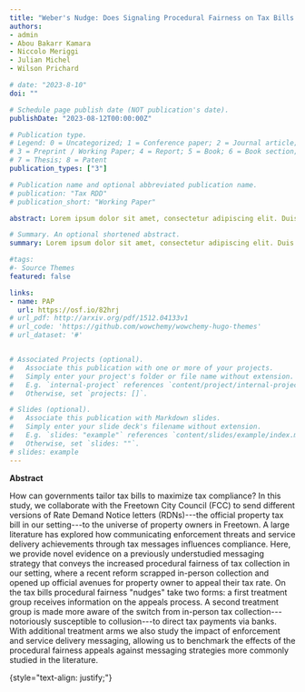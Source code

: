```yaml
---
title: "Weber's Nudge: Does Signaling Procedural Fairness on Tax Bills Increase Compliance?"
authors:
- admin
- Abou Bakarr Kamara
- Niccolo Meriggi
- Julian Michel
- Wilson Prichard

# date: "2023-8-10"
doi: ""

# Schedule page publish date (NOT publication's date).
publishDate: "2023-08-12T00:00:00Z"

# Publication type.
# Legend: 0 = Uncategorized; 1 = Conference paper; 2 = Journal article;
# 3 = Preprint / Working Paper; 4 = Report; 5 = Book; 6 = Book section;
# 7 = Thesis; 8 = Patent
publication_types: ["3"]

# Publication name and optional abbreviated publication name.
# publication: "Tax RDD"
# publication_short: "Working Paper"

abstract: Lorem ipsum dolor sit amet, consectetur adipiscing elit. Duis posuere tellus ac convallis placerat. Proin tincidunt magna sed ex sollicitudin condimentum. Sed ac faucibus dolor, scelerisque sollicitudin nisi. Cras purus urna, suscipit quis sapien eu, pulvinar tempor diam. Quisque risus orci, mollis id ante sit amet, gravida egestas nisl. Sed ac tempus magna. Proin in dui enim. Donec condimentum, sem id dapibus fringilla, tellus enim condimentum arcu, nec volutpat est felis vel metus. Vestibulum sit amet erat at nulla eleifend gravida.

# Summary. An optional shortened abstract.
summary: Lorem ipsum dolor sit amet, consectetur adipiscing elit. Duis posuere tellus ac convallis placerat. Proin tincidunt magna sed ex sollicitudin condimentum.

#tags:
#- Source Themes
featured: false

links:
- name: PAP
  url: https://osf.io/82hrj
# url_pdf: http://arxiv.org/pdf/1512.04133v1
# url_code: 'https://github.com/wowchemy/wowchemy-hugo-themes'
# url_dataset: '#'


# Associated Projects (optional).
#   Associate this publication with one or more of your projects.
#   Simply enter your project's folder or file name without extension.
#   E.g. `internal-project` references `content/project/internal-project/index.md`.
#   Otherwise, set `projects: []`.

# Slides (optional).
#   Associate this publication with Markdown slides.
#   Simply enter your slide deck's filename without extension.
#   E.g. `slides: "example"` references `content/slides/example/index.md`.
#   Otherwise, set `slides: ""`.
# slides: example
---
```

**Abstract**

How can governments tailor tax bills to maximize tax compliance? In this study, we collaborate with the Freetown City Council (FCC) to send different versions of Rate Demand Notice letters (RDNs)---the official property tax bill in our setting---to the universe of property owners in Freetown.  A large literature has explored how communicating enforcement threats and service delivery achievements through tax messages influences compliance. Here, we provide novel evidence on a previously understudied messaging strategy that conveys the increased procedural fairness of tax collection in our setting, where a recent reform scrapped in-person collection and opened up official avenues for property owner to appeal their tax rate. On the tax bills procedural fairness "nudges" take two forms: a first treatment group receives information on the appeals process. A second treatment group is made more aware of the switch from in-person tax collection---notoriously susceptible to collusion---to direct tax payments via banks. With additional treatment arms we also study the impact of enforcement and service delivery messaging, allowing us to benchmark the effects of the procedural fairness appeals against messaging strategies more commonly studied in the literature. 

{style="text-align: justify;"}